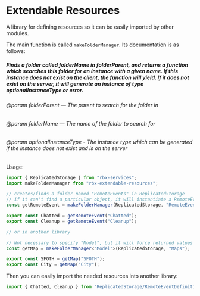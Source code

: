 # Extendable Resources
A library for defining resources so it can be easily imported by other modules.

The main function is called `makeFolderManager`. Its documentation is as follows:

##### Finds a folder called folderName in folderParent, and returns a function which searches this folder for an instance with a given name. If this instance does not exist on the client, the function will yield. If it does not exist on the server, it will generate an instance of type optionalInstanceType or error.

###### @param folderParent — The parent to search for the folder in
###### @param folderName — The name of the folder to search for
###### @param optionalInstanceType - The instance type which can be generated if the instance does not exist and is on the server

Usage:

```ts
import { ReplicatedStorage } from "rbx-services";
import makeFolderManager from "rbx-extendable-resources";

// creates/finds a folder named "RemoteEvents" in ReplicatedStorage
// if it can't find a particular object, it will instantiate a RemoteEvent with the proper name
const getRemoteEvent = makeFolderManager(ReplicatedStorage, "RemoteEvents", "RemoteEvent");

export const Chatted = getRemoteEvent("Chatted");
export const Cleanup = getRemoteEvent("Cleanup");

// or in another library

// Not necessary to specify "Model", but it will force returned values to be a Model type
const getMap = makeFolderManager<"Model">(ReplicatedStorage, "Maps");

export const SFOTH = getMap("SFOTH");
export const City = getMap("City");
```

Then you can easily import the needed resources into another library:

```ts
import { Chatted, Cleanup } from "ReplicatedStorage/RemoteEventDefinitions";
```
